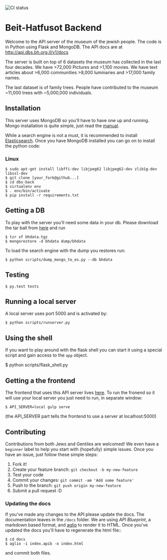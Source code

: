 ![CI status](https://codeship.com/projects/401c8740-652d-0134-fcd9-3aa7f9d29c3d/status?branch=dev)
# Beit-Hatfusot Backend

Welcome to the API server of the museum of the jewish people.  The code is in
Python using Flask and MongoDB.  The API docs are at
http://api.dbs.bh.org.il/v1/docs

The server is built on top of 6 datasets the museum has collected in the last four
decades.  We have >72,000 Pictures and >1,100 movies. We have text articles
about >6,000 communities >8,000 luminaries and >17,000 family names.

The last dataset is of family trees.
People have contributed to the museum ~11,000 trees with ~5,000,000 individuals.

## Installation

This server uses MongoDB so you'll have to have one up and running.
Mongo installation is quite simple, just read the
[manual](https://docs.mongodb.com/manual/installation/).

While a search engine is not a must, it is recommended to install
[Elasticsearch](https://www.elastic.co/downloads/elasticsearch).
Once you have MongoDB installed you can go on to install the python code:

### Linux

	$ sudo apt-get install libffi-dev libjpeg62 libjpeg62-dev zlib1g-dev libssl-dev
    $ git clone [your_fork@github...]
    $ cd dbs-back
    $ virtualenv env
    $ . env/bin/activate
    $ pip install -r requirements.txt

## Getting a DB

To play with the server you'll need some data in your db. Please download the
tar ball from [here](https://storage.googleapis.com/bhs-resources/bhdata.tgz) and run

    $ tzr xf bhdata.tgz
    $ mongorestore -d bhdata dump/bhdata

To load the search engine with the dump you restores run:

    $ python scripts/dump_mongo_to_es.py --db bhdata

## Testing

    $ py.test tests

## Running a local server

A local server uses port 5000 and is activated by:

    $ python scripts/runserver.py

## Using the shell

If you want to play around with the flask shell you can start it using a special
script and gain access to the `app` object.

 $ python scripts/flask_shell.py

## Getting a the frontend

The frontend that uses this API server lives
[here](https://github.com/Beit-Hatfutsot/dbs-front). To run the fronend so it
will use your local server you just need to run, in separate window:

    $ API_SERVER=local gulp serve

(the API_SERVER part tells the frontend to use a server at localhost:5000)

## Contributing

Contributions from both Jews and Gentiles are welcomed! We even have a
`beginner` label to help you start with (hopefully) simple issues.
Once you have an issue, just follow these simple steps:

1. Fork it!
2. Create your feature branch: `git checkout -b my-new-feature`
3. Test your code
4. Commit your changes: `git commit -am 'Add some feature'`
5. Push to the branch: `git push origin my-new-feature`
6. Submit a pull request :D

### Updating the docs

If you've made any changes to the API please update the docs.
The documentation leaves in the `/docs` folder. We are using *API Blueprint*,
a markdown based format,  and [aglio](https://github.com/danielgtaylor/aglio)
to render it to HTML. Once you've updated the docs you'll have to regenerate
the html file::

    $ cd docs
    $ aglio -i index.apib -o index.html

and commit both files.
